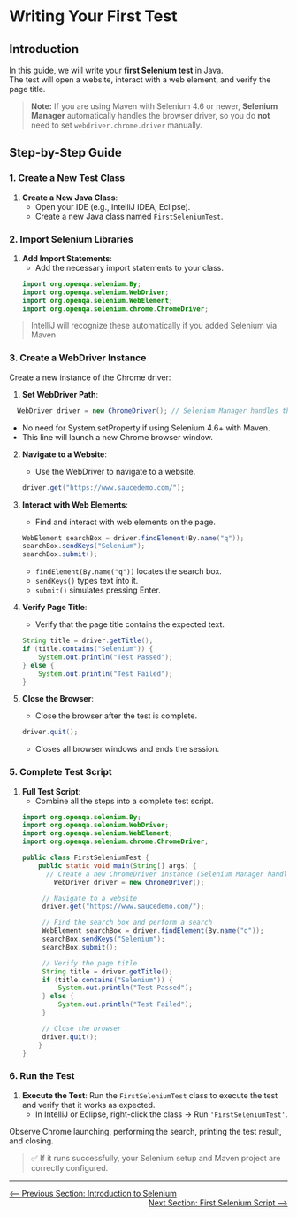 # Writing Your First Test

## Introduction

In this guide, we will write your **first Selenium test** in Java.  
The test will open a website, interact with a web element, and verify the page title.  

> **Note:** If you are using Maven with Selenium 4.6 or newer, **Selenium Manager** automatically handles the browser driver, so you do **not** need to set `webdriver.chrome.driver` manually.

## Step-by-Step Guide

### 1. Create a New Test Class

1. **Create a New Java Class**:
   - Open your IDE (e.g., IntelliJ IDEA, Eclipse).
   - Create a new Java class named `FirstSeleniumTest`.

### 2. Import Selenium Libraries

1. **Add Import Statements**:
   - Add the necessary import statements to your class.
   ```java
   import org.openqa.selenium.By;
   import org.openqa.selenium.WebDriver;
   import org.openqa.selenium.WebElement;
   import org.openqa.selenium.chrome.ChromeDriver;
   ```
> IntelliJ will recognize these automatically if you added Selenium via Maven.

### 3. Create a WebDriver Instance
Create a new instance of the Chrome driver:
1. **Set WebDriver Path**:
```java
  WebDriver driver = new ChromeDriver(); // Selenium Manager handles the driver
   ```
- No need for System.setProperty if using Selenium 4.6+ with Maven.
- This line will launch a new Chrome browser window.

2. **Navigate to a Website**:
   - Use the WebDriver to navigate to a website.
   ```java
   driver.get("https://www.saucedemo.com/");
   ```

3. **Interact with Web Elements**:
   - Find and interact with web elements on the page.
   ```java
   WebElement searchBox = driver.findElement(By.name("q"));
   searchBox.sendKeys("Selenium");
   searchBox.submit();
   ```
   - `findElement(By.name("q"))` locates the search box.
   - `sendKeys()` types text into it.
   - `submit()` simulates pressing Enter.

4. **Verify Page Title**:
   - Verify that the page title contains the expected text.
   ```java
   String title = driver.getTitle();
   if (title.contains("Selenium")) {
       System.out.println("Test Passed");
   } else {
       System.out.println("Test Failed");
   }
   ```

5. **Close the Browser**:
   - Close the browser after the test is complete.
   ```java
   driver.quit();
   ```
   - Closes all browser windows and ends the session.

### 5. Complete Test Script

1. **Full Test Script**:
   - Combine all the steps into a complete test script.
   ```java
   import org.openqa.selenium.By;
   import org.openqa.selenium.WebDriver;
   import org.openqa.selenium.WebElement;
   import org.openqa.selenium.chrome.ChromeDriver;

   public class FirstSeleniumTest {
       public static void main(String[] args) {
         // Create a new ChromeDriver instance (Selenium Manager handles driver)
           WebDriver driver = new ChromeDriver();

        // Navigate to a website
        driver.get("https://www.saucedemo.com/");

        // Find the search box and perform a search
        WebElement searchBox = driver.findElement(By.name("q"));
        searchBox.sendKeys("Selenium");
        searchBox.submit();

        // Verify the page title
        String title = driver.getTitle();
        if (title.contains("Selenium")) {
            System.out.println("Test Passed");
        } else {
            System.out.println("Test Failed");
        }

        // Close the browser
        driver.quit();
       }
   }
   ```

### 6. Run the Test

1. **Execute the Test**: Run the `FirstSeleniumTest` class to execute the test and verify that it works as expected.
   - In IntelliJ or Eclipse, right-click the class → Run `'FirstSeleniumTest'`.

Observe Chrome launching, performing the search, printing the test result, and closing.
> ✅ If it runs successfully, your Selenium setup and Maven project are correctly configured.

---

<div style="width: 100%">
<a href='introduction-to-selenium.md'><-- Previous Section: Introduction to Selenium</a>
<div align="right"><a href='first-selenium-script.md'> Next Section: First Selenium Script --></a></div>
</div>

